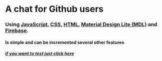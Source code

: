 # A chat for Github users

### Using [JavaScript](https://github.com/topics/javascript "JavaScript"), [CSS](https://github.com/topics/css "CSS"), [HTML](https://github.com/topics/html "HTML"), [Material Design Lite (MDL)](https://getmdl.io/components/ "Material Design Lite (MDL)") and [Firebase](https://firebase.google.com/ "Firebase").

#### Is simple and can be incremented several other features

##### [if you want to test just click here](https://chat-github-3c9a6.web.app/ "click here")

